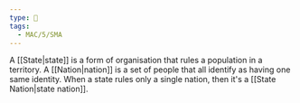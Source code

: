 ```yaml
---
type: 🏫
tags:
  - MAC/5/SMA
---
```


A [[State|state]] is a form of organisation that rules a population in a territory. A [[Nation|nation]] is a set of people that all identify as having one same identity. When a state rules only a single nation, then it's a [[State Nation|state nation]].
